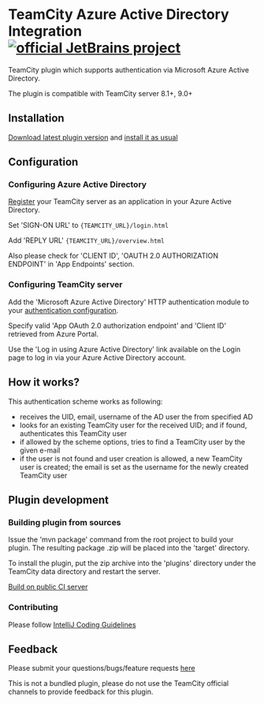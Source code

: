 # TeamCity Azure Active Directory Integration [![official JetBrains project](http://jb.gg/badges/official.svg)](https://confluence.jetbrains.com/display/ALL/JetBrains+on+GitHub)

TeamCity plugin which supports authentication via Microsoft Azure Active Directory.

The plugin is compatible with TeamCity server 8.1+, 9.0+

## Installation

[Download latest plugin version](https://teamcity.jetbrains.com/repository/download/TeamCityPluginsByJetBrains_AzureSupport_AzureActiveDirectoryPlugi/lastSuccessful/azure-active-directory.zip) and [install it as usual](http://confluence.jetbrains.com/display/TCDL/Installing+Additional+Plugins#InstallingAdditionalPlugins-InstallingTeamCityplugins)

## Configuration

### Configuring Azure Active Directory

[Register](https://msdn.microsoft.com/en-us/library/azure/dn132599.aspx#BKMK_Adding) your TeamCity server as an application in your Azure Active Directory.

Set 'SIGN-ON URL' to `{TEAMCITY_URL}/login.html`

Add 'REPLY URL' `{TEAMCITY_URL}/overview.html`

Also please check for 'CLIENT ID', 'OAUTH 2.0 AUTHORIZATION ENDPOINT' in 'App Endpoints' section.

### Configuring TeamCity server

Add the 'Microsoft Azure Active Directory' HTTP authentication module to your [authentication configuration](http://confluence.jetbrains.com/display/TCDL/Configuring+Authentication+Settings).

Specify valid 'App OAuth 2.0 authorization endpoint' and 'Client ID' retrieved from Azure Portal.

Use the 'Log in using Azure Active Directory' link available on the Login page to log in via your Azure Active Directory account.

## How it works?

This authentication scheme works as following:
- receives the UID, email, username of the AD user the from specified AD
- looks for an existing TeamCity user for the received UID; and if found, authenticates this TeamCity user
- if allowed by the scheme options, tries to find a TeamCity user by the given e-mail
- if the user is not found and user creation is allowed, a new TeamCity user is created; the email is set as the username for the newly created TeamCity user

## Plugin development

### Building plugin from sources

Issue the 'mvn package' command from the root project to build your plugin. The resulting package <artifactId>.zip will be placed into the 'target' directory.

To install the plugin, put the zip archive into the 'plugins' directory under the TeamCity data directory and restart the server.

[Build on public CI server](https://teamcity.jetbrains.com/viewType.html?buildTypeId=TeamCityPluginsByJetBrains_AzureSupport_AzureActiveDirectoryPlugi)

### Contributing

Please follow [IntelliJ Coding Guidelines](http://www.jetbrains.org/display/IJOS/IntelliJ+Coding+Guidelines)

## Feedback

Please submit your questions/bugs/feature requests [here](https://github.com/ekoshkin/teamcity-azure-active-directory/issues)

This is not a bundled plugin, please do not use the TeamCity official channels to provide feedback for this plugin.
 

